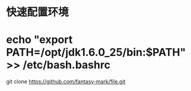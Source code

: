 快速配置环境
===
echo "export PATH=/opt/jdk1.6.0_25/bin:$PATH" >> /etc/bash.bashrc
===
git clone https://github.com/fantasy-mark/file.git

